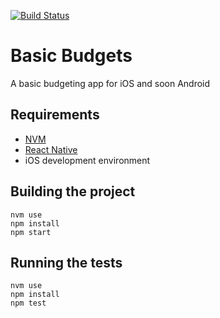 [![Build Status](https://travis-ci.com/maximilianhurl/basic-budgets.svg?token=apzD3FKHpTNKHAtAu9xC&branch=master)](https://travis-ci.com/maximilianhurl/basic-budgets)

# Basic Budgets

A basic budgeting app for iOS and soon Android


## Requirements

- [NVM](https://github.com/creationix/nvm)
- [React Native](https://facebook.github.io/react-native/docs/getting-started.html#conten)
- iOS development environment


## Building the project

    nvm use
    npm install
    npm start


## Running the tests

    nvm use
    npm install
    npm test